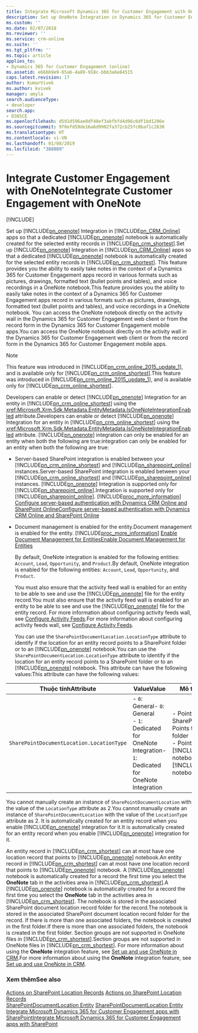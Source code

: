 ```yaml
---
title: Integrate Microsoft Dynamics 365 for Customer Engagement with OneNote | MicrosoftDocs
description: Set up OneNote Integration in Dynamics 365 for Customer Engagement (online) Customer Engagement so that a dedicated OneNote notebook is automatically created for the selected entity records in Dynamics 365 for Customer Engagement. This feature provides you the ability to easily take notes in the context of a Dynamics 365 for Customer Engagement record in various formats such as pictures, drawings, formatted text (bullet points and tables), and voice recordings in a OneNote notebook. You can access the OneNote notebook directly on the activity wall in the Dynamics 365 for Customer Engagement web client or from the record form in the Dynamics 365 for Customer Engagement mobile apps.
ms.custom: ''
ms.date: 02/07/2018
ms.reviewer: ''
ms.service: crm-online
ms.suite: ''
ms.tgt_pltfrm: ''
ms.topic: article
applies_to:
- Dynamics 365 for Customer Engagement (online)
ms.assetid: e666b9e9-65a6-4a89-918c-bbb3a6e84515
caps.latest.revision: 17
author: KumarVivek
ms.author: kvivek
manager: amyla
search.audienceType:
- developer
search.app:
- D365CE
ms.openlocfilehash: d591d596ae8df48ef3abfbfd4d96c6df1bd1296e
ms.sourcegitcommit: 9f0efd59de16a6d9902fa372cb25fc0baf1c2838
ms.translationtype: HT
ms.contentlocale: vi-VN
ms.lasthandoff: 01/08/2019
ms.locfileid: "388089"
---
```

# <a name="integrate-customer-engagement-with-onenote"></a><span data-ttu-id="76740-105">Integrate Customer Engagement with OneNote</span><span class="sxs-lookup"><span data-stu-id="76740-105">Integrate Customer Engagement with OneNote</span></span>

[!INCLUDE[](../../includes/cc_applies_to_update_9_0_0.md)]

<span data-ttu-id="76740-106">Set up [!INCLUDE[pn_onenote](../../includes/pn-onenote.md)] Integration in [!INCLUDE[pn_CRM_Online](../../includes/pn-crm-online.md)] apps so that a dedicated [!INCLUDE[pn_onenote](../../includes/pn-onenote.md)] notebook is automatically created for the selected entity records in [!INCLUDE[pn_crm_shortest](../../includes/pn-crm-shortest.md)].</span><span class="sxs-lookup"><span data-stu-id="76740-106">Set up [!INCLUDE[pn_onenote](../../includes/pn-onenote.md)] Integration in [!INCLUDE[pn_CRM_Online](../../includes/pn-crm-online.md)] apps so that a dedicated [!INCLUDE[pn_onenote](../../includes/pn-onenote.md)] notebook is automatically created for the selected entity records in [!INCLUDE[pn_crm_shortest](../../includes/pn-crm-shortest.md)].</span></span> <span data-ttu-id="76740-107">This feature provides you the ability to easily take notes in the context of a Dynamics 365 for Customer Engagement apps record in various formats such as pictures, drawings, formatted text (bullet points and tables), and voice recordings in a OneNote notebook.</span><span class="sxs-lookup"><span data-stu-id="76740-107">This feature provides you the ability to easily take notes in the context of a Dynamics 365 for Customer Engagement apps record in various formats such as pictures, drawings, formatted text (bullet points and tables), and voice recordings in a OneNote notebook.</span></span> <span data-ttu-id="76740-108">You can access the OneNote notebook directly on the activity wall in the Dynamics 365 for Customer Engagement web client or from the record form in the Dynamics 365 for Customer Engagement mobile apps.</span><span class="sxs-lookup"><span data-stu-id="76740-108">You can access the OneNote notebook directly on the activity wall in the Dynamics 365 for Customer Engagement web client or from the record form in the Dynamics 365 for Customer Engagement mobile apps.</span></span>  
  
> [!NOTE]
>  <span data-ttu-id="76740-109">This feature was introduced in [!INCLUDE[pn_crm_online_2015_update_1](../../includes/pn-crm-online-2015-update-1.md)], and is available only for [!INCLUDE[pn_crm_online_shortest](../../includes/pn-crm-online-shortest.md)].</span><span class="sxs-lookup"><span data-stu-id="76740-109">This feature was introduced in [!INCLUDE[pn_crm_online_2015_update_1](../../includes/pn-crm-online-2015-update-1.md)], and is available only for [!INCLUDE[pn_crm_online_shortest](../../includes/pn-crm-online-shortest.md)].</span></span>  
  
 <span data-ttu-id="76740-110">Developers can enable or detect [!INCLUDE[pn_onenote](../../includes/pn-onenote.md)] Integration for an entity in [!INCLUDE[pn_crm_online_shortest](../../includes/pn-crm-online-shortest.md)] using the <xref:Microsoft.Xrm.Sdk.Metadata.EntityMetadata.IsOneNoteIntegrationEnabled> attribute.</span><span class="sxs-lookup"><span data-stu-id="76740-110">Developers can enable or detect [!INCLUDE[pn_onenote](../../includes/pn-onenote.md)] Integration for an entity in [!INCLUDE[pn_crm_online_shortest](../../includes/pn-crm-online-shortest.md)] using the <xref:Microsoft.Xrm.Sdk.Metadata.EntityMetadata.IsOneNoteIntegrationEnabled> attribute.</span></span> [!INCLUDE[pn_onenote](../../includes/pn-onenote.md)] <span data-ttu-id="76740-111">integration can only be enabled for an entity when both the following are true:</span><span class="sxs-lookup"><span data-stu-id="76740-111">integration can only be enabled for an entity when both the following are true:</span></span>  
  
- <span data-ttu-id="76740-112">Server-based SharePoint integration is enabled between your [!INCLUDE[pn_crm_online_shortest](../../includes/pn-crm-online-shortest.md)] and [!INCLUDE[pn_sharepoint_online](../../includes/pn-sharepoint-online.md)] instances.</span><span class="sxs-lookup"><span data-stu-id="76740-112">Server-based SharePoint integration is enabled between your [!INCLUDE[pn_crm_online_shortest](../../includes/pn-crm-online-shortest.md)] and [!INCLUDE[pn_sharepoint_online](../../includes/pn-sharepoint-online.md)] instances.</span></span> [!INCLUDE[pn_onenote](../../includes/pn-onenote.md)] <span data-ttu-id="76740-113">Integration is supported only for [!INCLUDE[pn_sharepoint_online](../../includes/pn-sharepoint-online.md)].</span><span class="sxs-lookup"><span data-stu-id="76740-113">Integration is supported only for [!INCLUDE[pn_sharepoint_online](../../includes/pn-sharepoint-online.md)].</span></span> [!INCLUDE[proc_more_information](../../includes/proc-more-information.md)] <span data-ttu-id="76740-114">[Configure server-based authentication with Dynamics CRM Online and SharePoint Online](https://technet.microsoft.com/library/dn894710.aspx)</span><span class="sxs-lookup"><span data-stu-id="76740-114">[Configure server-based authentication with Dynamics CRM Online and SharePoint Online](https://technet.microsoft.com/library/dn894710.aspx)</span></span>  
  
- <span data-ttu-id="76740-115">Document management is enabled for the entity.</span><span class="sxs-lookup"><span data-stu-id="76740-115">Document management is enabled for the entity.</span></span> [!INCLUDE[proc_more_information](../../includes/proc-more-information.md)] <span data-ttu-id="76740-116">[Enable Document Management for Entities](enable-document-management-entities.md)</span><span class="sxs-lookup"><span data-stu-id="76740-116">[Enable Document Management for Entities](enable-document-management-entities.md)</span></span>  
  
  <span data-ttu-id="76740-117">By default, OneNote integration is enabled for the following entities: `Account`, `Lead`, `Opportunity`, and `Product`.</span><span class="sxs-lookup"><span data-stu-id="76740-117">By default, OneNote integration is enabled for the following entities: `Account`, `Lead`, `Opportunity`, and `Product`.</span></span>  
  
  <span data-ttu-id="76740-118">You must also ensure that the activity feed wall is enabled for an entity to be able to see and use the [!INCLUDE[pn_onenote](../../includes/pn-onenote.md)] file for the entity record.</span><span class="sxs-lookup"><span data-stu-id="76740-118">You must also ensure that the activity feed wall is enabled for an entity to be able to see and use the [!INCLUDE[pn_onenote](../../includes/pn-onenote.md)] file for the entity record.</span></span> <span data-ttu-id="76740-119">For more information about configuring activity feeds wall, see [Configure Activity Feeds](../configure-activity-feeds.md).</span><span class="sxs-lookup"><span data-stu-id="76740-119">For more information about configuring activity feeds wall, see [Configure Activity Feeds](../configure-activity-feeds.md).</span></span>  
  
  <span data-ttu-id="76740-120">You can use the `SharePointDocumentLocation.LocationType` attribute to identify if the location for an entity record points to a SharePoint folder or to an [!INCLUDE[pn_onenote](../../includes/pn-onenote.md)] notebook.</span><span class="sxs-lookup"><span data-stu-id="76740-120">You can use the `SharePointDocumentLocation.LocationType` attribute to identify if the location for an entity record points to a SharePoint folder or to an [!INCLUDE[pn_onenote](../../includes/pn-onenote.md)] notebook.</span></span> <span data-ttu-id="76740-121">This attribute can have the following values:</span><span class="sxs-lookup"><span data-stu-id="76740-121">This attribute can have the following values:</span></span>  
  
|                    <span data-ttu-id="76740-122">Thuộc tính</span><span class="sxs-lookup"><span data-stu-id="76740-122">Attribute</span></span>                    |                              <span data-ttu-id="76740-123">Value</span><span class="sxs-lookup"><span data-stu-id="76740-123">Value</span></span>                               |                                                     <span data-ttu-id="76740-124">Mô tả</span><span class="sxs-lookup"><span data-stu-id="76740-124">Description</span></span>                                                      |
|-------------------------------------------------|------------------------------------------------------------------|----------------------------------------------------------------------------------------------------------------------|
| `SharePointDocumentLocation.LocationType` | <span data-ttu-id="76740-125">-   `0`: General</span><span class="sxs-lookup"><span data-stu-id="76740-125">-   `0`: General</span></span><br /><span data-ttu-id="76740-126">-   `1`: Dedicated for OneNote Integration</span><span class="sxs-lookup"><span data-stu-id="76740-126">-   `1`: Dedicated for OneNote Integration</span></span> | <span data-ttu-id="76740-127">-   Points to a SharePoint folder</span><span class="sxs-lookup"><span data-stu-id="76740-127">-   Points to a SharePoint folder</span></span><br /><span data-ttu-id="76740-128">-   Points to a [!INCLUDE[pn_onenote](../../includes/pn-onenote.md)] notebook</span><span class="sxs-lookup"><span data-stu-id="76740-128">-   Points to a [!INCLUDE[pn_onenote](../../includes/pn-onenote.md)] notebook</span></span> |
  
 <span data-ttu-id="76740-129">You cannot manually create an instance of `SharePointDocumentLocation` with the value of the `LocationType` attribute as 2.</span><span class="sxs-lookup"><span data-stu-id="76740-129">You cannot manually create an instance of `SharePointDocumentLocation` with the value of the `LocationType` attribute as 2.</span></span> <span data-ttu-id="76740-130">It is automatically created for an entity record when you enable [!INCLUDE[pn_onenote](../../includes/pn-onenote.md)] integration for it.</span><span class="sxs-lookup"><span data-stu-id="76740-130">It is automatically created for an entity record when you enable [!INCLUDE[pn_onenote](../../includes/pn-onenote.md)] integration for it.</span></span>  
  
 <span data-ttu-id="76740-131">An entity record in [!INCLUDE[pn_crm_shortest](../../includes/pn-crm-shortest.md)] can at most have one location record that points to [!INCLUDE[pn_onenote](../../includes/pn-onenote.md)] notebook.</span><span class="sxs-lookup"><span data-stu-id="76740-131">An entity record in [!INCLUDE[pn_crm_shortest](../../includes/pn-crm-shortest.md)] can at most have one location record that points to [!INCLUDE[pn_onenote](../../includes/pn-onenote.md)] notebook.</span></span> <span data-ttu-id="76740-132">A [!INCLUDE[pn_onenote](../../includes/pn-onenote.md)] notebook is automatically created for a record the first time you select the **OneNote** tab in the activities area in [!INCLUDE[pn_crm_shortest](../../includes/pn-crm-shortest.md)].</span><span class="sxs-lookup"><span data-stu-id="76740-132">A [!INCLUDE[pn_onenote](../../includes/pn-onenote.md)] notebook is automatically created for a record the first time you select the **OneNote** tab in the activities area in [!INCLUDE[pn_crm_shortest](../../includes/pn-crm-shortest.md)].</span></span> <span data-ttu-id="76740-133">The notebook is stored in the associated SharePoint document location record folder for the record.</span><span class="sxs-lookup"><span data-stu-id="76740-133">The notebook is stored in the associated SharePoint document location record folder for the record.</span></span> <span data-ttu-id="76740-134">If there is more than one associated folders, the notebook is created in the first folder.</span><span class="sxs-lookup"><span data-stu-id="76740-134">If there is more than one associated folders, the notebook is created in the first folder.</span></span> <span data-ttu-id="76740-135">Section groups are not supported in OneNote files in [!INCLUDE[pn_crm_shortest](../../includes/pn-crm-shortest.md)].</span><span class="sxs-lookup"><span data-stu-id="76740-135">Section groups are not supported in OneNote files in [!INCLUDE[pn_crm_shortest](../../includes/pn-crm-shortest.md)].</span></span> <span data-ttu-id="76740-136">For more information about using the **OneNote** integration feature, see [Set up and use OneNote in CRM](http://go.microsoft.com/fwlink/p/?LinkId=533463).</span><span class="sxs-lookup"><span data-stu-id="76740-136">For more information about using the **OneNote** integration feature, see [Set up and use OneNote in CRM](http://go.microsoft.com/fwlink/p/?LinkId=533463).</span></span>  
  
### <a name="see-also"></a><span data-ttu-id="76740-137">Xem thêm</span><span class="sxs-lookup"><span data-stu-id="76740-137">See also</span></span>  
 <span data-ttu-id="76740-138">[Actions on SharePoint Location Records](actions-on-sharepoint-location-records.md) </span><span class="sxs-lookup"><span data-stu-id="76740-138">[Actions on SharePoint Location Records](actions-on-sharepoint-location-records.md) </span></span>  
 <span data-ttu-id="76740-139">[SharePointDocumentLocation Entity](../entities/sharepointdocumentlocation.md) </span><span class="sxs-lookup"><span data-stu-id="76740-139">[SharePointDocumentLocation Entity](../entities/sharepointdocumentlocation.md) </span></span>  
 [<span data-ttu-id="76740-140">Integrate Microsoft Dynamics 365 for Customer Engagement apps with SharePoint</span><span class="sxs-lookup"><span data-stu-id="76740-140">Integrate Microsoft Dynamics 365 for Customer Engagement apps with SharePoint</span></span>](integrate-sharepoint.md) 
 
